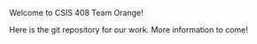 Welcome to CSIS 408 Team Orange!

Here is the git repository for our work. 
More information to come!
